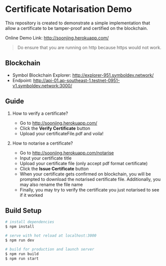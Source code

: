 
# Certificate Notarisation Demo
This repository is created to demonstrate a simple implementation that allow a certificate to be tamper-proof and certified on the blockchain.


Online Demo Link: http://soonjing.herokuapp.com/

> Do ensure that you are running on http because https would not work.


## Blockchain
  - Symbol Blockchain Explorer: http://explorer-951.symboldev.network/
  - Endpoint: http://api-01.ap-southeast-1.testnet-0951-v1.symboldev.network:3000/
    

## Guide

 1. How to verify a certificate?
	  - Go to http://soonjing.herokuapp.com/ 
	  - Click the **Verify Certificate** button
	  - Upload your certificateFile.pdf and voila! 
  
2. How to notarise a certificate?
	- Go to http://soonjing.herokuapp.com/notarise
	- Input your certificate title
	- Upload your certificate file (only accept pdf format certificate)
	- Click the **Issue Certificate** button
	- When your certificate gets confirmed on blockchain, you will be prompted to download the notarised certificate file. Additionally, you may also rename the file name
	- Finally, you may try to verify the certificate you just notarised to see if it worked
  

## Build Setup

```bash
# install dependencies
$ npm install

# serve with hot reload at localhost:3000
$ npm run dev

# build for production and launch server
$ npm run build
$ npm run start
```
